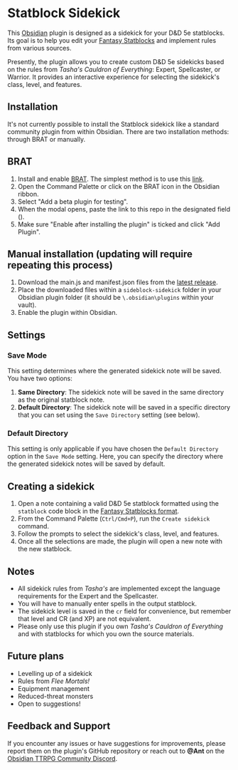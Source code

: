 # Statblock Sidekick
This [Obsidian](https://obsidian.md/) plugin is designed as a sidekick for your D&D 5e statblocks. Its goal is to help you edit your [Fantasy Statblocks](https://github.com/javalent/fantasy-statblocks) and implement rules from various sources.

Presently, the plugin allows you to create custom D&D 5e sidekicks based on the rules from *Tasha's Cauldron of Everything*: Expert, Spellcaster, or Warrior. It provides an interactive experience for selecting the sidekick's class, level, and features.

## Installation
It's not currently possible to install the Statblock sidekick like a standard community plugin from within Obsidian. There are two installation methods: through BRAT or manually.
## BRAT
1. Install and enable [BRAT](https://github.com/TfTHacker/obsidian42-brat). The simplest method is to use this [link](obsidian://show-plugin?id=obsidian42-brat).
2. Open the Command Palette or click on the BRAT icon in the Obsidian ribbon.
3. Select "Add a beta plugin for testing".
4. When the modal opens, paste the link to this repo in the designated field (). 
5. Make sure "Enable after installing the plugin" is ticked and click "Add Plugin".
## Manual installation (updating will require repeating this process)
1. Download the main.js and manifest.json files from the [latest release](https://github.com/n21rl/stablock-sidekick/releases/latest).
2. Place the downloaded files within a `sideblock-sidekick` folder in your Obsidian plugin folder (it should be `\.obsidian\plugins` within your vault).
3. Enable the plugin within Obsidian.

## Settings
### Save Mode
This setting determines where the generated sidekick note will be saved. You have two options:
1. **Same Directory**: The sidekick note will be saved in the same directory as the original statblock note.
2. **Default Directory**: The sidekick note will be saved in a specific directory that you can set using the `Save Directory` setting (see below).
### Default Directory
This setting is only applicable if you have chosen the `Default Directory` option in the `Save Mode` setting. Here, you can specify the directory where the generated sidekick notes will be saved by default.

## Creating a sidekick
1. Open a note containing a valid D&D 5e statblock formatted using the `statblock` code block in the [Fantasy Statblocks format](https://plugins.javalent.com/statblock/layouts/integrated/dnd5e).
2. From the Command Palette (`Ctrl/Cmd+P`), run the `Create sidekick` command.
3. Follow the prompts to select the sidekick's class, level, and features.
4. Once all the selections are made, the plugin will open a new note with the new statblock.

## Notes
- All sidekick rules from *Tasha's* are implemented except the language requirements for the Expert and the Spellcaster.
- You will have to manually enter spells in the output statblock.
- The sidekick level is saved in the `cr` field for convenience, but remember that level and CR (and XP) are not equivalent.
- Please only use this plugin if you own *Tasha's Cauldron of Everything* and with statblocks for which you own the source materials.

## Future plans
- Levelling up of a sidekick
- Rules from *Flee Mortals!*
- Equipment management
- Reduced-threat monsters
- Open to suggestions!

## Feedback and Support
If you encounter any issues or have suggestions for improvements, please report them on the plugin's GitHub repository or reach out to **@Ant** on the [Obsidian TTRPG Community Discord](https://discord.gg/sur9nSTf).
